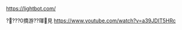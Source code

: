 ﻿---
layout: default
---

https://lightbot.com/

????0撟游??琿見
https://www.youtube.com/watch?v=a39JDIT5HRc

